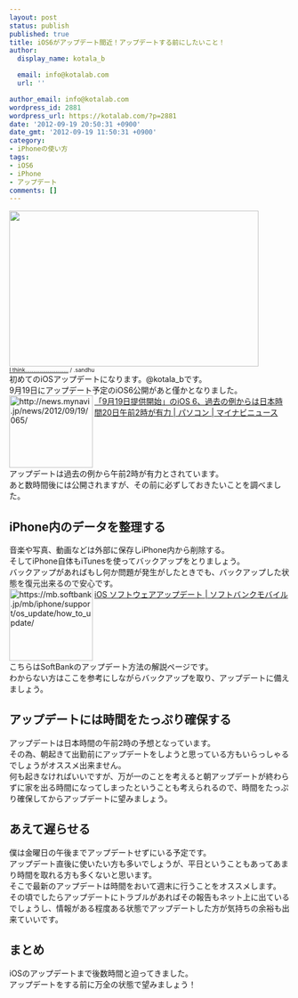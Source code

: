 ```yaml
---
layout: post
status: publish
published: true
title: iOS6がアップデート間近！アップデートする前にしたいこと！
author:
  display_name: kotala_b

  email: info@kotalab.com
  url: ''

author_email: info@kotalab.com
wordpress_id: 2881
wordpress_url: https://kotalab.com/?p=2881
date: '2012-09-19 20:50:31 +0900'
date_gmt: '2012-09-19 11:50:31 +0900'
category:
- iPhoneの使い方
tags:
- iOS6
- iPhone
- アップデート
comments: []
---
```

<p><a href="https://kotalab.com/wp-content/uploads/ios6_120919.jpg" target="_blank"><img src="https://kotalab.com/wp-content/uploads/ios6_120919.jpg" alt="" title="ios6_120919" width="448" height="280" class="alignnone size-full wp-image-2883" /></a><br />
<span style="font-size:10px;"><a href="https://www.flickr.com/photos/sachin_sandhu/3370137558/" target="_blank">I think...........................</a> / .sandhu</span><br />
初めてのiOSアップデートになります。@kotala_bです。<br />
9月19日にアップデート予定のiOS6公開があと僅かとなりました。<br />
<a href="http://news.mynavi.jp/news/2012/09/19/065/" target="_blank"><img src="https://capture.heartrails.com/150x130?http://news.mynavi.jp/news/2012/09/19/065/" alt="http://news.mynavi.jp/news/2012/09/19/065/" width="150" height="130" align="left" /></a><a href="http://news.mynavi.jp/news/2012/09/19/065/" target="_blank">「9月19日提供開始」のiOS 6、過去の例からは日本時間20日午前2時が有力 | パソコン | マイナビニュース</a><br style="clear:both;" />アップデートは過去の例から午前2時が有力とされています。<br />
あと数時間後には公開されますが、その前に必ずしておきたいことを調べました。<br />
</p>
<!--more-->
<h2>iPhone内のデータを整理する</h2>
<p>音楽や写真、動画などは外部に保存しiPhone内から削除する。<br />
そしてiPhone自体もiTunesを使ってバックアップをとりましょう。<br />
バックアップがあればもし何か問題が発生がしたときでも、バックアップした状態を復元出来るので安心です。<br />
<a href="https://mb.softbank.jp/mb/iphone/support/os_update/how_to_update/" target="_blank"><img src="https://capture.heartrails.com/150x130?http://mb.softbank.jp/mb/iphone/support/os_update/how_to_update/" alt="https://mb.softbank.jp/mb/iphone/support/os_update/how_to_update/" width="150" height="130" align="left" /></a><a href="https://mb.softbank.jp/mb/iphone/support/os_update/how_to_update/" target="_blank">iOS ソフトウェアアップデート | ソフトバンクモバイル</a><br style="clear:both;" />こちらはSoftBankのアップデート方法の解説ページです。<br />
わからない方はここを参考にしながらバックアップを取り、アップデートに備えましょう。</p>
<h2>アップデートには時間をたっぷり確保する</h2>
<p>アップデートは日本時間の午前2時の予想となっています。<br />
その為、朝起きて出勤前にアップデートをしようと思っている方もいらっしゃるでしょうがオススメ出来ません。<br />
何も起きなければいいですが、万が一のことを考えると朝アップデートが終わらずに家を出る時間になってしまったということも考えられるので、時間をたっぷり確保してからアップデートに望みましょう。</p>
<h2>あえて遅らせる</h2>
<p>僕は金曜日の午後までアップデートせずにいる予定です。<br />
アップデート直後に使いたい方も多いでしょうが、平日ということもあってあまり時間を取れる方も多くないと思います。<br />
そこで最新のアップデートは時間をおいて週末に行うことをオススメします。<br />
その頃でしたらアップデートにトラブルがあればその報告もネット上に出ているでしょうし、情報がある程度ある状態でアップデートした方が気持ちの余裕も出来ていいです。</p>
<h2>まとめ</h2>
<p>iOSのアップデートまで後数時間と迫ってきました。<br />
アップデートをする前に万全の状態で望みましょう！</p>
